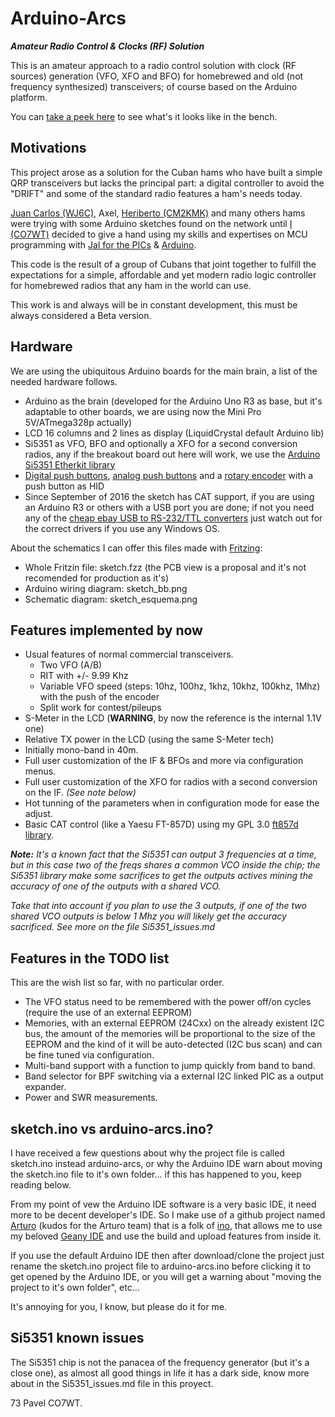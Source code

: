 
# Arduino-Arcs #

_**Amateur Radio Control & Clocks (RF) Solution**_

This is an amateur approach to a radio control solution with clock (RF sources) generation (VFO, XFO and BFO) for homebrewed and old (not frequency synthesized) transceivers; of course based on the Arduino platform.

You can [take a peek here](http://www.qrz.com/db/wj6c) to see what's it looks like in the bench.

## Motivations ##

This project arose as a solution for the Cuban hams who have built a simple QRP transceivers but lacks the principal part: a digital controller to avoid the "DRIFT" and some of the standard radio features a ham's needs today.

[Juan Carlos (WJ6C)](http://www.qrz.com/db/wj6c), Axel, [Heriberto (CM2KMK)](http://www.qrz.com/db/wj6c) and many others hams were trying with some Arduino sketches found on the network until [I (CO7WT)](http://www.qrz.com/db/co7wt) decided to give a hand using my skills and expertises on MCU programming with [Jal for the PICs](http://www.justanotherlanguage.com) & [Arduino](http://www.arduino.cc).

This code is the result of a group of Cubans that joint together to fulfill the expectations for a simple, affordable and yet modern radio logic controller for homebrewed radios that any ham in the world can use.

This work is and always will be in constant development, this must be always considered a Beta version.

## Hardware ##

We are using the ubiquitous Arduino boards for the main brain, a list of the needed hardware follows.

- Arduino as the brain (developed for the Arduino Uno R3 as base, but it's adaptable to other boards, we are using now the Mini Pro 5V/ATmega328p actually)
- LCD 16 columns and 2 lines as display (LiquidCrystal default Arduino lib)
- Si5351 as VFO, BFO and optionally a XFO for a second conversion radios, any if the breakout board out here will work, we use the [Arduino Si5351 Etherkit library](https://github.com/etherkit/Si5351Arduino)
- [Digital push buttons](https://github.com/thomasfredericks/Bounce2/), [analog push buttons](https://github.com/pavelmc/AnaButtons/) and a [rotary encoder](https://github.com/mathertel/RotaryEncoder) with a push button as HID
- Since September of 2016 the sketch has CAT support, if you are using an Arduino R3 or others with a USB port you are done; if not you need any of the [cheap ebay USB to RS-232/TTL converters](http://www.google.com/q=cp-2021+USB+serial+ttl+converter) just watch out for the correct drivers if you use any Windows OS.

About the schematics I can offer this files made with [Fritzing](http://www.fritzing.org):

- Whole Fritzin file: sketch.fzz (the PCB view is a proposal and it's not recomended for production as it's)
- Arduino wiring diagram: sketch_bb.png
- Schematic diagram: sketch_esquema.png

## Features implemented by now ##

- Usual features of normal commercial transceivers.
    - Two VFO (A/B)
    - RIT with +/- 9.99 Khz
    - Variable VFO speed (steps: 10hz, 100hz, 1khz, 10khz, 100khz, 1Mhz) with the push of the encoder
    - Split work for contest/pileups
- S-Meter in the LCD (**WARNING**, by now the reference is the internal 1.1V one)
- Relative TX power in the LCD (using the same S-Meter tech)
- Initially mono-band in 40m.
- Full user customization of the IF & BFOs and more via configuration menus.
- Full user customization of the XFO for radios with a second conversion on the IF. _(See note below)_
- Hot tunning of the parameters when in configuration mode for ease the adjust.
- Basic CAT control (like a Yaesu FT-857D) using my GPL 3.0 [ft857d library](https://github.com/pavelmc/ft857d).

_**Note:** It's a known fact that the Si5351 can output 3 frequencies at a time, but in this case two of the freqs shares a common VCO inside the chip; the Si5351 library make some sacrifices to get the outputs actives mining the accuracy of one of the outputs with a shared VCO._

_Take that into account if you plan to use the 3 outputs, if one of the two shared VCO outputs is below 1 Mhz you will likely get the accuracy sacrificed. See more on the file Si5351_issues.md_

## Features in the TODO list ##

This are the wish list so far, with no particular order.

- The VFO status need to be remembered with the power off/on cycles (require the use of an external EEPROM)
- Memories, with an external EEPROM (24Cxx) on the already existent I2C bus, the amount of the memories will be proportional to the size of the EEPROM and the kind of it will be auto-detected (I2C bus scan) and can be fine tuned via configuration.
- Multi-band support with a function to jump quickly from band to band.
- Band selector for BPF switching via a external I2C linked PIC as a output expander.
- Power and SWR measurements.

## sketch.ino vs arduino-arcs.ino? ##

I have received a few questions about why the project file is called sketch.ino instead arduino-arcs, or why the Arduino IDE warn about moving the sketch.ino file to it's own folder... if this has happened to you, keep reading below.

From my point of vew the Arduino IDE software is a very basic IDE, it need more to be decent developer's IDE. So I make use of a github project named [Arturo](https://github.com/scottdarch/Arturo/) (kudos for the Arturo team) that is a folk of [ino](https://github.com/amperka/ino), that allows me to use my beloved [Geany IDE](http://www.geany.org) and use the build and upload features from inside it.

If you use the default Arduino IDE then after download/clone the project just rename the sketch.ino project file to arduino-arcs.ino before clicking it to get opened by the Arduino IDE, or you will get a warning about "moving the project to it's own folder", etc...

It's annoying for you, I know, but please do it for me.

## Si5351 known issues ##

The Si5351 chip is not the panacea of the frequency generator (but it's a close one), as almost all good things in life it has a dark side, know more about in the Si5351_issues.md file in this proyect.

73 Pavel CO7WT.
